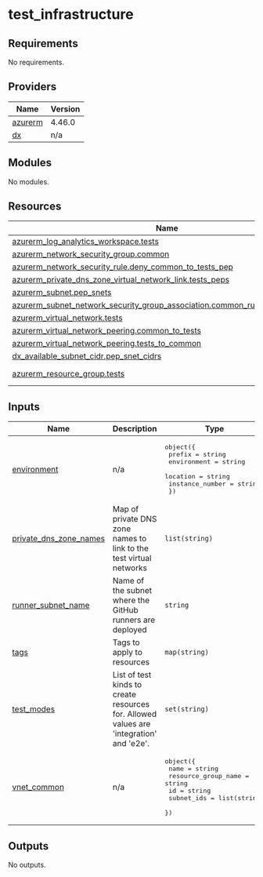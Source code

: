 # test_infrastructure

<!-- BEGIN_TF_DOCS -->
## Requirements

No requirements.

## Providers

| Name | Version |
|------|---------|
| <a name="provider_azurerm"></a> [azurerm](#provider\_azurerm) | 4.46.0 |
| <a name="provider_dx"></a> [dx](#provider\_dx) | n/a |

## Modules

No modules.

## Resources

| Name | Type |
|------|------|
| [azurerm_log_analytics_workspace.tests](https://registry.terraform.io/providers/hashicorp/azurerm/latest/docs/resources/log_analytics_workspace) | resource |
| [azurerm_network_security_group.common](https://registry.terraform.io/providers/hashicorp/azurerm/latest/docs/resources/network_security_group) | resource |
| [azurerm_network_security_rule.deny_common_to_tests_pep](https://registry.terraform.io/providers/hashicorp/azurerm/latest/docs/resources/network_security_rule) | resource |
| [azurerm_private_dns_zone_virtual_network_link.tests_peps](https://registry.terraform.io/providers/hashicorp/azurerm/latest/docs/resources/private_dns_zone_virtual_network_link) | resource |
| [azurerm_subnet.pep_snets](https://registry.terraform.io/providers/hashicorp/azurerm/latest/docs/resources/subnet) | resource |
| [azurerm_subnet_network_security_group_association.common_runner_to_tests_pep](https://registry.terraform.io/providers/hashicorp/azurerm/latest/docs/resources/subnet_network_security_group_association) | resource |
| [azurerm_virtual_network.tests](https://registry.terraform.io/providers/hashicorp/azurerm/latest/docs/resources/virtual_network) | resource |
| [azurerm_virtual_network_peering.common_to_tests](https://registry.terraform.io/providers/hashicorp/azurerm/latest/docs/resources/virtual_network_peering) | resource |
| [azurerm_virtual_network_peering.tests_to_common](https://registry.terraform.io/providers/hashicorp/azurerm/latest/docs/resources/virtual_network_peering) | resource |
| [dx_available_subnet_cidr.pep_snet_cidrs](https://registry.terraform.io/providers/pagopa-dx/azure/latest/docs/resources/available_subnet_cidr) | resource |
| [azurerm_resource_group.tests](https://registry.terraform.io/providers/hashicorp/azurerm/latest/docs/data-sources/resource_group) | data source |

## Inputs

| Name | Description | Type | Default | Required |
|------|-------------|------|---------|:--------:|
| <a name="input_environment"></a> [environment](#input\_environment) | n/a | <pre>object({<br/>    prefix          = string<br/>    environment     = string<br/>    location        = string<br/>    instance_number = string<br/>  })</pre> | n/a | yes |
| <a name="input_private_dns_zone_names"></a> [private\_dns\_zone\_names](#input\_private\_dns\_zone\_names) | Map of private DNS zone names to link to the test virtual networks | `list(string)` | n/a | yes |
| <a name="input_runner_subnet_name"></a> [runner\_subnet\_name](#input\_runner\_subnet\_name) | Name of the subnet where the GitHub runners are deployed | `string` | n/a | yes |
| <a name="input_tags"></a> [tags](#input\_tags) | Tags to apply to resources | `map(string)` | n/a | yes |
| <a name="input_test_modes"></a> [test\_modes](#input\_test\_modes) | List of test kinds to create resources for. Allowed values are 'integration' and 'e2e'. | `set(string)` | n/a | yes |
| <a name="input_vnet_common"></a> [vnet\_common](#input\_vnet\_common) | n/a | <pre>object({<br/>    name                = string<br/>    resource_group_name = string<br/>    id                  = string<br/>    subnet_ids          = list(string)<br/>  })</pre> | n/a | yes |

## Outputs

No outputs.
<!-- END_TF_DOCS -->

